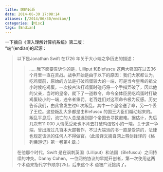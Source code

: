 ```yaml
---
title: 端的起源
date: 2014-06-30 17:08:14
aliases: [/2014/06/30/endian/]
categories: [Misc] 
tags: [Endian]
---
```


一下摘自《深入理解计算机系统》第二版：  
“端”(endian)的起源：  
>以下是Jonathan Swift 在1726 年关于大小端之争历史的描述：  
>>……我下面要告诉你的是，Lilliput 和Blefuscu 这两大强国在过去36 个月里一直在苦战。战争开始是由于以下的原因：我们大家都认为，吃鸡蛋前，原始的方法是打破鸡蛋较大的一端，可是当今皇帝的祖父小时候吃鸡蛋，一次按古法打鸡蛋时碰巧将一个手指弄破了，因此他的父亲，当时的皇帝，就下了一道敕令，命令全体臣民吃鸡蛋时打破鸡蛋较小的一端，违令者重罚。老百姓们对这项命令极为反感。历史告诉我们，由此曾发生过6 次叛乱，其中一个皇帝送了命，另一个丢了王位。这些叛乱大多都是由Blefuscu 的国王大臣们煽动起来的。叛乱平息后，流亡的人总是逃到那个帝国去寻救避难。据估计，先后几次有11 000 人情愿受死也不肯去打破鸡蛋较小的一端。关于这一争端，曾出版过几百本大部著作，不过大端派的书一直是受禁的，法律也规定该派的任何人不得做官。（此段译文摘自网上蒋剑锋译的《格列佛游记》第一卷第4 章。）
>
>在他那个时代，Swift 是在讽刺英国（Lilliput）和法国（Blefuscu）之间持续的冲突。Danny Cohen，一位网络协议的早期开创者，第一次使用这两个术语来指代字节顺序[25]，后来这个术 语被广泛接纳了。  
